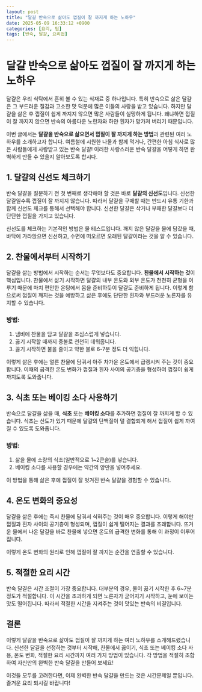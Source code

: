 ```yaml
---
layout: post  
title: "달걀 반숙으로 삶아도 껍질이 잘 까지게 하는 노하우"  
date: 2025-05-09 16:33:12 +0900
categories: [요리, 팁]  
tags: [반숙, 달걀, 요리법]  
---
```


# 달걀 반숙으로 삶아도 껍질이 잘 까지게 하는 노하우

달걀은 우리 식탁에서 흔히 볼 수 있는 식재료 중 하나입니다. 특히 반숙으로 삶은 달걀은 그 부드러운 질감과 고소한 맛 덕분에 많은 이들의 사랑을 받고 있습니다. 하지만 달걀을 삶은 후 껍질이 쉽게 까지지 않으면 많은 사람들이 실망하게 됩니다. 왜냐하면 껍질이 잘 까지지 않으면 반숙의 아름다운 노란자와 하얀 흰자가 망가져 버리기 때문입니다.

이번 글에서는 **달걀을 반숙으로 삶으면서 껍질이 잘 까지게 하는 방법**과 관련된 여러 노하우를 소개하고자 합니다. 여름철에 시원한 나물과 함께 먹거나, 간편한 아침 식사로 많은 사람들에게 사랑받고 있는 반숙 달걀! 이러한 사랑스러운 반숙 달걀을 어떻게 하면 완벽하게 만들 수 있을지 알아보도록 합시다.

## 1. 달걀의 신선도 체크하기

반숙 달걀을 질문하기 전 첫 번째로 생각해야 할 것은 바로 **달걀의 신선도**입니다. 신선한 달걀일수록 껍질이 잘 까지지 않습니다. 따라서 달걀을 구매할 때는 반드시 유통 기한과 함께 신선도 체크를 통해서 선택해야 합니다. 신선한 달걀은 삭거나 부패한 달걀보다 더 단단한 껍질을 가지고 있습니다.  

신선도를 체크하는 기본적인 방법은 물 테스트입니다. 깨지 않은 달걀을 물에 담갔을 때, 바닥에 가라앉으면 신선하고, 수면에 떠오르면 오래된 달걀이라는 것을 알 수 있습니다.

## 2. 찬물에서부터 시작하기

달걀을 삶는 방법에서 시작하는 순서는 무엇보다도 중요합니다. **찬물에서 시작하는 것**이 핵심입니다. 찬물에서 삶기 시작하면 달걀의 내부 온도와 외부 온도가 천천히 균형을 이루기 때문에 마치 편안한 온탕에서 몸을 준비하듯이 달걀도 준비하게 됩니다. 이렇게 함으로써 껍질이 깨지는 것을 예방하고 삶은 후에도 단단한 흰자와 부드러운 노른자를 유지할 수 있습니다.

### 방법:  
1. 냄비에 찬물을 담고 달걀을 조심스럽게 넣습니다.  
2. 끓기 시작할 때까지 중불로 천천히 데워줍니다.  
3. 끓기 시작하면 불을 줄이고 약한 불로 6-7분 정도 더 익힙니다.  

이렇게 삶은 후에는 얼른 찬물에 담궈서 아주 차가운 온도에서 급랭시켜 주는 것이 중요합니다. 이때의 급격한 온도 변화가 껍질과 흰자 사이의 공기층을 형성하여 껍질이 쉽게 까지도록 도와줍니다.

## 3. 식초 또는 베이킹 소다 사용하기

반숙으로 달걀을 삶을 때, **식초** 또는 **베이킹 소다**를 추가하면 껍질이 잘 까지게 할 수 있습니다. 식초는 산도가 있기 때문에 달걀의 단백질이 덜 결합되게 해서 껍질이 쉽게 까여질 수 있도록 도와줍니다.

### 방법:  
1. 삶을 물에 소량의 식초(일반적으로 1~2큰술)를 넣습니다.  
2. 베이킹 소다를 사용할 경우에는 약간의 양만을 넣어주세요.

이 방법을 통해 삶은 후에 껍질이 잘 벗겨진 반숙 달걀을 경험할 수 있습니다. 

## 4. 온도 변화의 중요성

달걀을 삶은 후에는 즉시 찬물에 담궈서 식혀주는 것이 매우 중요합니다. 이렇게 해야만 껍질과 흰자 사이의 공기층이 형성되며, 껍질이 쉽게 떨어지는 결과를 초래합니다. 뜨거운 물에서 나온 달걀을 바로 찬물에 넣으면 온도의 급격한 변화를 통해 이 과정이 이루어집니다.  

이렇게 온도 변화의 원리로 인해 껍질이 잘 까지는 순간을 연출할 수 있습니다.

## 5. 적절한 요리 시간

반숙 달걀은 시간 조절이 가장 중요합니다. 대부분의 경우, 물이 끓기 시작한 후 6~7분 정도가 적절합니다. 이 시간을 초과하게 되면 노른자가 굳어지기 시작하고, 눈에 보이는 맛도 떨어집니다. 따라서 적절한 시간을 지켜주는 것이 맛있는 반숙의 비결입니다.

## 결론

이렇게 달걀을 반숙으로 삶아도 껍질이 잘 까지게 하는 여러 노하우를 소개해드렸습니다. 신선한 달걀을 선정하는 것부터 시작해, 찬물에서 끓이기, 식초 또는 베이킹 소다 사용, 온도 변화, 적절한 요리 시간까지 여러 가지 방법이 있습니다. 각 방법을 적절히 조합하여 자신만의 완벽한 반숙 달걀을 만들어 보세요!  

이것들 모두를 고려한다면, 이제 완벽한 반숙 달걀을 만드는 것은 시간문제일 뿐입니다. 즐거운 요리 되시길 바랍니다!